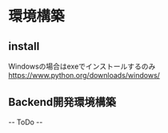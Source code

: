 # 環境構築

## install
Windowsの場合はexeでインストールするのみ
https://www.python.org/downloads/windows/

## Backend開発環境構築
-- ToDo --
